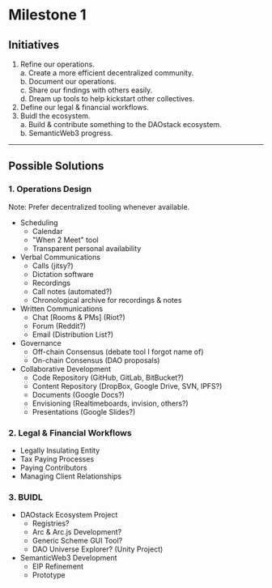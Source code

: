 # Milestone 1  
## Initiatives  
1. Refine our operations.  
  a. Create a more efficient decentralized community.  
  b. Document our operations.  
  c. Share our findings with others easily.  
  d. Dream up tools to help kickstart other collectives.  
2. Define our legal & financial workflows.  
3. Buidl the ecosystem.  
  a. Build & contribute something to the DAOstack ecosystem.  
  b. SemanticWeb3 progress.  

---  

## Possible Solutions  
### 1. Operations Design  
Note: Prefer decentralized tooling whenever available.  
* Scheduling  
  * Calendar  
  * "When 2 Meet" tool  
  * Transparent personal availability  
* Verbal Communications  
  * Calls (jitsy?)  
  * Dictation software  
  * Recordings  
  * Call notes (automated?)  
  * Chronological archive for recordings & notes  
* Written Communications
  * Chat [Rooms & PMs] (Riot?)  
  * Forum (Reddit?)  
  * Email (Distribution List?)  
* Governance  
  * Off-chain Consensus (debate tool I forgot name of)  
  * On-chain Consensus (DAO proposals)  
* Collaborative Development  
  * Code Repository (GitHub, GitLab, BitBucket?)  
  * Content Repository (DropBox, Google Drive, SVN, IPFS?)  
  * Documents (Google Docs?)  
  * Envisioning (Realtimeboards, invision, others?)  
  * Presentations (Google Slides?)  

### 2. Legal & Financial Workflows  
* Legally Insulating Entity  
* Tax Paying Processes  
* Paying Contributors  
* Managing Client Relationships  

### 3. BUIDL  
* DAOstack Ecosystem Project  
  * Registries?  
  * Arc & Arc.js Development?  
  * Generic Scheme GUI Tool?  
  * DAO Universe Explorer? (Unity Project)  
* SemanticWeb3 Development  
  * EIP Refinement  
  * Prototype  

